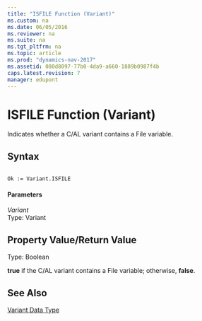 ```yaml
---
title: "ISFILE Function (Variant)"
ms.custom: na
ms.date: 06/05/2016
ms.reviewer: na
ms.suite: na
ms.tgt_pltfrm: na
ms.topic: article
ms.prod: "dynamics-nav-2017"
ms.assetid: 080d8097-77b0-4da9-a660-1889b0987f4b
caps.latest.revision: 7
manager: edupont
---
```

# ISFILE Function (Variant)
Indicates whether a C/AL variant contains a File variable.  
  
## Syntax  
  
```  
  
Ok := Variant.ISFILE  
```  
  
#### Parameters  
 *Variant*  
 Type: Variant  
  
## Property Value/Return Value  
 Type: Boolean  
  
 **true** if the C/AL variant contains a File variable; otherwise, **false**.  
  
## See Also  
 [Variant Data Type](Variant-Data-Type.md)